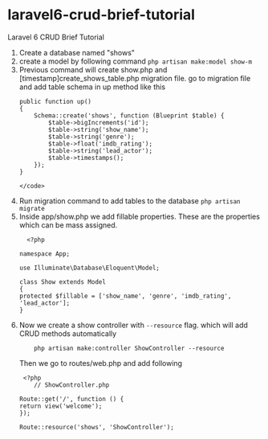 # laravel6-crud-brief-tutorial
Laravel 6 CRUD Brief Tutorial

<ol>
<li>Create a database named "shows"</li>
  <li>create a model by following command
<code>php artisan make:model show-m</code>
</li>
  <li>Previous command will create show.php and [timestamp]create_shows_table.php migration file. go to migration file and add table schema in up method like this<br />
  
 
    public function up()
    {
        Schema::create('shows', function (Blueprint $table) {
            $table->bigIncrements('id');
            $table->string('show_name');
            $table->string('genre');
            $table->float('imdb_rating');
            $table->string('lead_actor');
            $table->timestamps();
        });
    }

    </code>
  </li>
  
  <li>
Run migration command to add tables to the database
  <code>php artisan migrate</code>

</li>
<li>Inside app/show.php we add fillable properties. These are the properties which can be mass assigned.<br />
      
      <?php

    namespace App;

    use Illuminate\Database\Eloquent\Model;

    class Show extends Model
    {
    protected $fillable = ['show_name', 'genre', 'imdb_rating', 'lead_actor'];
    }
</li>
<li>
    Now we create a show controller with <code>--resource</code> flag. which will add CRUD methods automatically<br>
    <code>
    php artisan make:controller ShowController --resource
    </code> <br>
    Then we go to routes/web.php and add following <br>
  
     <?php
        // ShowController.php

    Route::get('/', function () {
    return view('welcome');
    });

    Route::resource('shows', 'ShowController');
   
   </li>

</ol>
